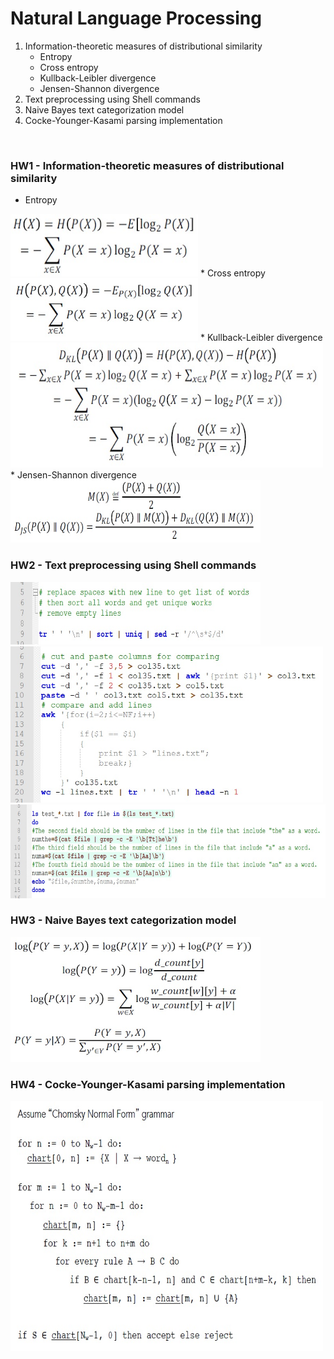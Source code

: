 # Natural Language Processing

1. Information-theoretic measures of distributional similarity
   * Entropy
   * Cross entropy
   * Kullback-Leibler divergence
   * Jensen-Shannon divergence   
2. Text preprocessing using Shell commands
3. Naive Bayes text categorization model
4. Cocke-Younger-Kasami parsing implementation
<br/>

### HW1 - Information-theoretic measures of distributional similarity
* Entropy
<img src="https://github.com/chandnii7/NLP/blob/main/hw1/images/img1.jpg" height="100" width="300"/>
* Cross entropy
<img src="https://github.com/chandnii7/NLP/blob/main/hw1/images/img2.jpg" height="100" width="300"/>
* Kullback-Leibler divergence
<img src="https://github.com/chandnii7/NLP/blob/main/hw1/images/img3.jpg" height="200" width="500"/>
* Jensen-Shannon divergence
<img src="https://github.com/chandnii7/NLP/blob/main/hw1/images/img4.jpg" height="100" width="400"/>
<br/>

### HW2 - Text preprocessing using Shell commands
<img src="https://github.com/chandnii7/NLP/blob/main/hw2/images/img1.jpg" height="100" width="400"/>
<img src="https://github.com/chandnii7/NLP/blob/main/hw2/images/img2.jpg" height="250" width="500"/>
<img src="https://github.com/chandnii7/NLP/blob/main/hw2/images/img3.jpg" height="150" width="600"/>
<br/>

### HW3 - Naive Bayes text categorization model
<img src="https://github.com/chandnii7/NLP/blob/main/hw3/images/img1.jpg" height="200" width="400"/>
<br/>

### HW4 - Cocke-Younger-Kasami parsing implementation
<img src="https://github.com/chandnii7/NLP/blob/main/hw4/images/img1.jpg" height="400" width="500"/>
